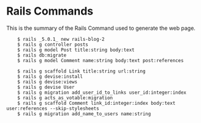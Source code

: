 # Rails Commands
This is the summary of the Rails Command used to generate the web page.

        $ rails _5.0.1_ new rails-blog-2
        $ rails g controller posts
        $ rails g model Post title:string body:text
        $ rails db:migrate
        $ rails g model Comment name:string body:text post:references

        $ rails g scaffold Link title:string url:string
        $ rails g devise:install
        $ rails g devise:views
        $ rails g devise User
        $ rails g migration add_user_id_to_links user_id:integer:index
        $ rails g acts_as_votable:migration
        $ rails g scaffold Comment link_id:integer:index body:text user:references --skip-stylesheets
        $ rails g migration add_name_to_users name:string
